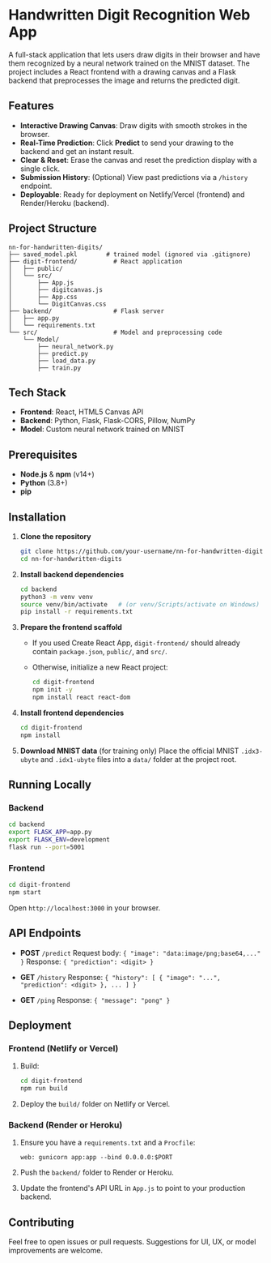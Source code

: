 # Handwritten Digit Recognition Web App

A full-stack application that lets users draw digits in their browser and have them recognized by a neural network trained on the MNIST dataset. The project includes a React frontend with a drawing canvas and a Flask backend that preprocesses the image and returns the predicted digit.

## Features

* **Interactive Drawing Canvas**: Draw digits with smooth strokes in the browser.
* **Real-Time Prediction**: Click **Predict** to send your drawing to the backend and get an instant result.
* **Clear & Reset**: Erase the canvas and reset the prediction display with a single click.
* **Submission History**: (Optional) View past predictions via a `/history` endpoint.
* **Deployable**: Ready for deployment on Netlify/Vercel (frontend) and Render/Heroku (backend).

## Project Structure

```
nn-for-handwritten-digits/
├── saved_model.pkl        # trained model (ignored via .gitignore)
├── digit-frontend/          # React application
│   ├── public/
│   └── src/
│       ├── App.js
│       ├── digitcanvas.js
│       ├── App.css
│       └── DigitCanvas.css
├── backend/                 # Flask server
│   ├── app.py
│   └── requirements.txt
└── src/                     # Model and preprocessing code
    └── Model/
        ├── neural_network.py
        ├── predict.py
        ├── load_data.py
        ├── train.py
```





## Tech Stack

- **Frontend**: React, HTML5 Canvas API
- **Backend**: Python, Flask, Flask-CORS, Pillow, NumPy
- **Model**: Custom neural network trained on MNIST

## Prerequisites

- **Node.js** & **npm** (v14+)
- **Python** (3.8+)
- **pip**

## Installation

1. **Clone the repository**
   ```bash
   git clone https://github.com/your-username/nn-for-handwritten-digits.git
   cd nn-for-handwritten-digits


2. **Install backend dependencies**

   ```bash
   cd backend
   python3 -m venv venv
   source venv/bin/activate   # (or venv/Scripts/activate on Windows)
   pip install -r requirements.txt
   ```

3. **Prepare the frontend scaffold**

   * If you used Create React App, `digit-frontend/` should already contain `package.json`, `public/`, and `src/`.
   * Otherwise, initialize a new React project:

     ```bash
     cd digit-frontend
     npm init -y
     npm install react react-dom
     ```

4. **Install frontend dependencies**

   ```bash
   cd digit-frontend
   npm install
   ```

5. **Download MNIST data** (for training only)
   Place the official MNIST `.idx3-ubyte` and `.idx1-ubyte` files into a `data/` folder at the project root.

## Running Locally

### Backend

```bash
cd backend
export FLASK_APP=app.py
export FLASK_ENV=development
flask run --port=5001
```

### Frontend

```bash
cd digit-frontend
npm start
```

Open `http://localhost:3000` in your browser.

## API Endpoints

* **POST** `/predict`
  Request body: `{ "image": "data:image/png;base64,..." }`
  Response: `{ "prediction": <digit> }`

* **GET** `/history`
  Response: `{ "history": [ { "image": "...", "prediction": <digit> }, ... ] }`

* **GET** `/ping`
  Response: `{ "message": "pong" }`



## Deployment

### Frontend (Netlify or Vercel)

1. Build:

   ```bash
   cd digit-frontend
   npm run build
   ```
2. Deploy the `build/` folder on Netlify or Vercel.

### Backend (Render or Heroku)

1. Ensure you have a `requirements.txt` and a `Procfile`:

   ```text
   web: gunicorn app:app --bind 0.0.0.0:$PORT
   ```
2. Push the `backend/` folder to Render or Heroku.
3. Update the frontend's API URL in `App.js` to point to your production backend.

## Contributing

Feel free to open issues or pull requests. Suggestions for UI, UX, or model improvements are welcome.

